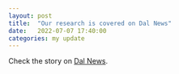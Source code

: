 ```yaml
---
layout: post
title:  "Our research is covered on Dal News"
date:   2022-07-07 17:40:00 
categories: my update
---
```

Check the story on [Dal News](https://www.dal.ca/news/2022/07/05/taking-climate-action--submergible-buoys--dung-beetles--better-b.html).
